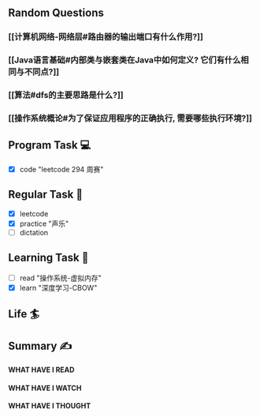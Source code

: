 ## Random Questions
### [[计算机网络-网络层#路由器的输出端口有什么作用?]]

### [[Java语言基础#内部类与嵌套类在Java中如何定义? 它们有什么相同与不同点?]]

### [[算法#dfs的主要思路是什么?]]

### [[操作系统概论#为了保证应用程序的正确执行, 需要哪些执行环境?]]



## Program Task  💻
- [x] code "leetcode 294 周赛"
## Regular Task  🤡
- [x] leetcode
- [x] practice "声乐"
- [ ] dictation

## Learning Task 🎯
- [ ] read "操作系统-虚拟内存"
- [x] learn "深度学习-CBOW"
## Life 🏄

## Summary ✍
####  WHAT HAVE I READ

#### WHAT HAVE I WATCH

#### WHAT HAVE I THOUGHT
